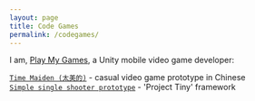 ```yaml
---
layout: page
title: Code Games 
permalink: /codegames/
---
```

I am, [Play My Games](https://playmy.games), a Unity mobile video game developer: 
 
[`Time Maiden (太美的)`](https://timemaiden.com) - casual video game prototype in Chinese  
[`Simple single shooter prototype`](https://codecourageous.web.app) - 'Project Tiny' framework


